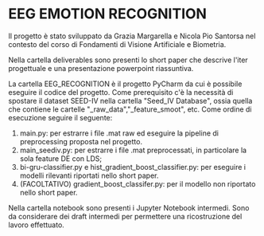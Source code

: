 # EEG EMOTION RECOGNITION
Il progetto è stato sviluppato da Grazia Margarella e Nicola Pio Santorsa nel contesto del corso di Fondamenti di Visione Artificiale e Biometria. 

Nella cartella deliverables sono presenti lo short paper che descrive l'iter progettuale e una presentazione powerpoint riassuntiva.

La cartella EEG_RECOGNITION è il progetto PyCharm da cui è possibile eseguire il codice del progetto. Come prerequisito c'è la necessità di spostare il dataset SEED-IV nella cartella "Seed_IV Database", ossia quella che contiene le cartelle "_raw_data","_feature_smoot", etc.
Come ordine di esecuzione seguire il seguente:
1. main.py: per estrarre i file .mat raw ed eseguire la pipeline di preprocessing proposta nel progetto.
2. main_seediv.py: per estrarre i file .mat preprocessati, in particolare la sola feature DE con LDS;
3. bi-gru-classifier.py e hist_gradient_boost_classifier.py: per eseguire i modelli rilevanti riportati nello short paper.
4. (FACOLTATIVO) gradient_boost_classifer.py: per il modello non riportato nello short paper.

Nella cartella notebook sono presenti i Jupyter Notebook intermedi. Sono da considerare dei draft intermedi per permettere una ricostruzione del lavoro effettuato.
